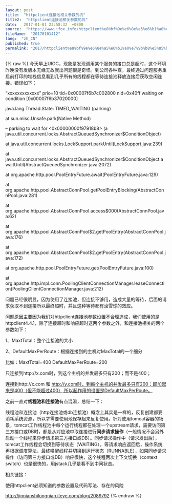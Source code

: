 ```yaml
---
layout: post
title:  "httpclient连接池相关参数的坑"
title2:  "httpclient连接池相关参数的坑"
date:   2017-01-01 23:58:32  +0800
source:  "https://www.jfox.info/httpclient%e8%bf%9e%e6%8e%a5%e6%b1%a0%e7%9b%b8%e5%85%b3%e5%8f%82%e6%95%b0%e7%9a%84%e5%9d%91.html"
fileName:  "20170101412"
lang:  "zh_CN"
published: true
permalink: "2017/httpclient%e8%bf%9e%e6%8e%a5%e6%b1%a0%e7%9b%b8%e5%85%b3%e5%8f%82%e6%95%b0%e7%9a%84%e5%9d%91.html"
---
```

{% raw %}
今天早上UIOC，现象是发现调用某个服务的接口总是超时，这个环境昨晚没有发版本无缘无故就出问题很是奇怪。到公司各种查，最终通过问题服务重启前打印的堆栈信息看到几乎所有的线程都在等待连接池释放连接后获取空闲连接。错误如下：

“xxxxxxxxxxxxx” prio=10 tid=0x00007f6b7c002800 nid=0x40ff waiting on condition [0x00007f6b37020000]

java.lang.Thread.State: TIMED_WAITING (parking)

at sun.misc.Unsafe.park(Native Method)

– parking to wait for <0x00000000f97918b8> (a java.util.concurrent.locks.AbstractQueuedSynchronizer$ConditionObject)

at java.util.concurrent.locks.LockSupport.parkUntil(LockSupport.java:239)

at java.util.concurrent.locks.AbstractQueuedSynchronizer$ConditionObject.awaitUntil(AbstractQueuedSynchronizer.java:2072)

at org.apache.http.pool.PoolEntryFuture.await(PoolEntryFuture.java:129)

at org.apache.http.pool.AbstractConnPool.getPoolEntryBlocking(AbstractConnPool.java:281)

at org.apache.http.pool.AbstractConnPool.access$000(AbstractConnPool.java:62)

at org.apache.http.pool.AbstractConnPool$2.getPoolEntry(AbstractConnPool.java:176)

at org.apache.http.pool.AbstractConnPool$2.getPoolEntry(AbstractConnPool.java:172)

at org.apache.http.pool.PoolEntryFuture.get(PoolEntryFuture.java:100)

at org.apache.http.impl.conn.PoolingClientConnectionManager.leaseConnection(PoolingClientConnectionManager.java:212)

问题已经很明显，因为使用了连接池，但连接不够用，造成大量的等待，后面的请求获取不到连接所以最终超时，并且这种等待都有滚雪球的效应。

问题原因主要因为我们对httpclient连接池参数设置不合理造成，我们使用的是httpclient4.4.1，除了连接超时和响应超时这两个参数之外，和连接池相关的两个参数如下：

1、MaxtTotal：整个连接池的大小

2、DefaultMaxPerRoute：根据连接到的主机对MaxTotal的一个细分

比如：MaxtTotal=400 DefaultMaxPerRoute=200

只连接到http://x.com时，到这个主机的并发最多只有200；而不是400；

连接到http://x.com 和 http://y.com时，到每个主机的并发最多只有200；即加起来是400（但不能超过400）,所以起作用的设置是DefaultMaxPerRoute。

之前一直对**线程池和连接池**有点混淆，总结一下：

线程池和连接池（http连接池或db连接池）概念上其实是一样的，反复创建都要消耗系统资源，所以才需要使用池保存起来反复使用。针对使用tomcat容器的场景，tomcat工作线程池中每个运行线程都在处理一个upstream请求，需要访问第三方接口或DB时，都是从对应池中取连接进行**同步请求操作**（一般情况不会另外启动一个线程来异步请求第三方接口或DB）。同步请求操作中（请求发出后），tomcat工作线程会切换到等待状态（WAITING），等请求响应返回后，操作系统再根据调度算法，最终唤醒线程并切换到运行状态（RUNNABLE），如果同步请求操作（访问第三方接口或DB）响应很快，这个线程两次上下文切换（context switch）也是很快的，用jstack几乎是看不到中间状态。

相关链接：

使用httpclient必须知道的参数设置及代码写法、存在的风险

http://jinnianshilongnian.iteye.com/blog/2089792
{% endraw %}

